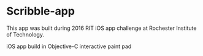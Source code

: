 # Scribble-app

This app was built during 2016 RIT iOS app challenge at Rochester Institute of Technology.

iOS app build in Objective-C
interactive paint pad
